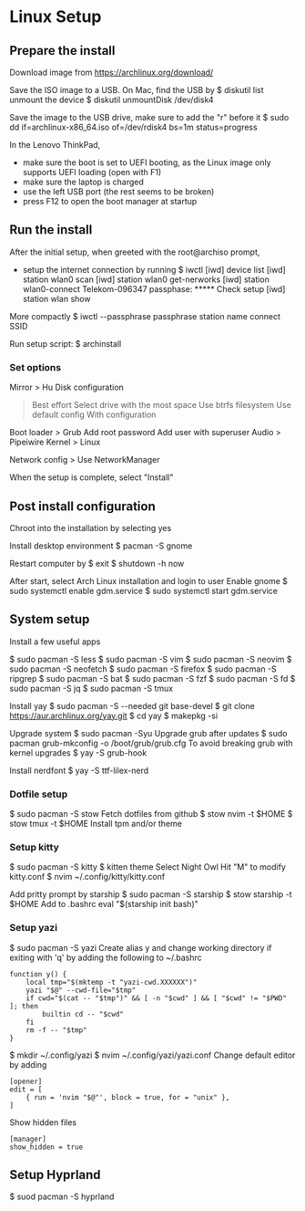# Linux Setup

## Prepare the install
Download image from https://archlinux.org/download/

Save the ISO image to a USB. On Mac,
find the USB by 
$ diskutil list
unmount the device
$ diskutil unmountDisk /dev/disk4

Save the image to the USB drive, make sure to add the "r" before it
$ sudo dd if=archlinux-x86_64.iso of=/dev/rdisk4 bs=1m status=progress

In the Lenovo ThinkPad,
- make sure the boot is set to UEFI booting, as the Linux image only supports UEFI loading (open with F1)
- make sure the laptop is charged
- use the left USB port (the rest seems to be broken)
- press F12 to open the boot manager at startup

## Run the install
After the initial setup, when greeted with the root@archiso prompt,
- setup the internet connection by running
$ iwctl
[iwd] device list
[iwd] station wlan0 scan
[iwd] station wlan0 get-nerworks
[iwd] station wlan0-connect Telekom-096347
passphase: *****
Check setup
[iwd] station wlan show

More compactly
$ iwctl --passphrase passphrase station name connect SSID

Run setup script:
$ archinstall

### Set options
Mirror > Hu
Disk configuration 
> Best effort 
> Select drive with the most space
> Use btrfs filesystem
> Use default config
> With configuration

Boot loader > Grub
Add root password
Add user with superuser
Audio > Pipeiwire
Kernel > Linux

Network config > Use NetworkManager

When the setup is complete, select "Install"

## Post install configuration

Chroot into the installation by selecting yes

Install desktop environment
$ pacman -S gnome

Restart computer by
$ exit
$ shutdown -h now

After start, select Arch Linux installation and login to user
Enable gnome
$ sudo systemctl enable gdm.service
$ sudo systemctl start gdm.service

## System setup

Install a few useful apps

$ sudo pacman -S less
$ sudo pacman -S vim
$ sudo pacman -S neovim
$ sudo pacman -S neofetch
$ sudo pacman -S firefox
$ sudo pacman -S ripgrep
$ sudo pacman -S bat
$ sudo pacman -S fzf
$ sudo pacman -S fd
$ sudo pacman -S jq
$ sudo pacman -S tmux

Install yay
$ sudo pacman -S --needed git base-devel
$ git clone https://aur.archlinux.org/yay.git
$ cd yay
$ makepkg -si 

Upgrade system
$ sudo pacman -Syu
Upgrade grub after updates
$ sudo pacman grub-mkconfig -o /boot/grub/grub.cfg
To avoid breaking grub with kernel upgrades
$ yay -S grub-hook

Install nerdfont
$ yay -S ttf-lilex-nerd

### Dotfile setup
$ sudo pacman -S stow
Fetch dotfiles from github
$ stow nvim -t $HOME
$ stow tmux -t $HOME
Install tpm and/or theme

### Setup kitty
$ sudo pacman -S kitty
$ kitten theme
Select Night Owl
Hit "M" to modify kitty.conf
$ nvim ~/.config/kitty/kitty.conf

Add pritty prompt by starship
$ sudo pacman -S starship
$ stow starship -t $HOME
Add to .bashrc
eval "$(starship init bash)"

### Setup yazi
$ sudo pacman -S yazi
Create alias y and change working directory if exiting with 'q' by adding the following to ~/.bashrc
```
function y() {
	local tmp="$(mktemp -t "yazi-cwd.XXXXXX")"
	yazi "$@" --cwd-file="$tmp"
	if cwd="$(cat -- "$tmp")" && [ -n "$cwd" ] && [ "$cwd" != "$PWD" ]; then
		builtin cd -- "$cwd"
	fi
	rm -f -- "$tmp"
}
```
$ mkdir ~/.config/yazi
$ nvim ~/.config/yazi/yazi.conf
Change default editor by adding
```
[opener]
edit = [
	{ run = 'nvim "$@"', block = true, for = "unix" },
]
```
Show hidden files
```
[manager]
show_hidden = true
```

## Setup Hyprland
$ suod pacman -S hyprland

